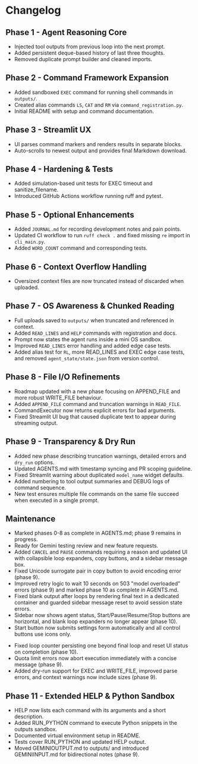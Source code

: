 # Changelog

## Phase 1 - Agent Reasoning Core
- Injected tool outputs from previous loop into the next prompt.
- Added persistent deque-based history of last three thoughts.
- Removed duplicate prompt builder and cleaned imports.

## Phase 2 - Command Framework Expansion
- Added sandboxed `EXEC` command for running shell commands in `outputs/`.
- Created alias commands `LS`, `CAT` and `RM` via `command_registration.py`.
- Initial README with setup and command documentation.

## Phase 3 - Streamlit UX
- UI parses command markers and renders results in separate blocks.
- Auto-scrolls to newest output and provides final Markdown download.


## Phase 4 - Hardening & Tests
- Added simulation-based unit tests for EXEC timeout and sanitize_filename.
- Introduced GitHub Actions workflow running ruff and pytest.

## Phase 5 - Optional Enhancements
- Added `JOURNAL.md` for recording development notes and pain points.
- Updated CI workflow to run `ruff check .` and fixed missing `re` import in `cli_main.py`.
- Added `WORD_COUNT` command and corresponding tests.

## Phase 6 - Context Overflow Handling
- Oversized context files are now truncated instead of discarded when uploaded.

## Phase 7 - OS Awareness & Chunked Reading
- Full uploads saved to `outputs/` when truncated and referenced in context.
- Added `READ_LINES` and `HELP` commands with registration and docs.
- Prompt now states the agent runs inside a mini OS sandbox.
- Improved `READ_LINES` error handling and added edge case tests.
- Added alias test for `RL`, more READ_LINES and EXEC edge case tests, and
  removed `agent_state/state.json` from version control.

## Phase 8 - File I/O Refinements
- Roadmap updated with a new phase focusing on APPEND_FILE and more robust
  WRITE_FILE behaviour.
- Added `APPEND_FILE` command and truncation warnings in `READ_FILE`.
- CommandExecutor now returns explicit errors for bad arguments.
- Fixed Streamlit UI bug that caused duplicate text to appear during
  streaming output.

## Phase 9 - Transparency & Dry Run
- Added new phase describing truncation warnings, detailed errors and `dry_run` options.
- Updated AGENTS.md with timestamp syncing and PR scoping guideline.
- Fixed Streamlit warning about duplicated `model_name` widget defaults.
- Added numbering to tool output summaries and DEBUG logs of command sequence.
- New test ensures multiple file commands on the same file succeed when executed in a single prompt.

## Maintenance
- Marked phases 0-8 as complete in AGENTS.md; phase 9 remains in progress.
- Ready for Gemini testing review and new feature requests.
- Added `CANCEL` and `PAUSE` commands requiring a reason and updated UI with
  collapsible loop expanders, copy buttons, and a sidebar message box.
- Fixed Unicode surrogate pair in copy button to avoid encoding error (phase 9).
- Improved retry logic to wait 10 seconds on 503 "model overloaded" errors
  (phase 9) and marked phase 10 as complete in AGENTS.md.
- Fixed blank output after loops by rendering final text in a dedicated container
  and guarded sidebar message reset to avoid session state errors.
- Sidebar now shows agent status, Start/Pause/Resume/Stop buttons are horizontal,
  and blank loop expanders no longer appear (phase 10).
- Start button now submits settings form automatically and all control buttons use icons only.
* Fixed loop counter persisting one beyond final loop and reset UI status on completion (phase 10).
* Quota limit errors now abort execution immediately with a concise message (phase 9).
* Added dry-run support for EXEC and WRITE_FILE, improved parse errors, and context warnings now include sizes (phase 9).

## Phase 11 - Extended HELP & Python Sandbox
- HELP now lists each command with its arguments and a short description.
- Added RUN_PYTHON command to execute Python snippets in the outputs sandbox.
- Documented virtual environment setup in README.
- Tests cover RUN_PYTHON and updated HELP output.
- Moved GEMINIOUTPUT.md to outputs/ and introduced GEMINIINPUT.md for bidirectional notes (phase 9).
